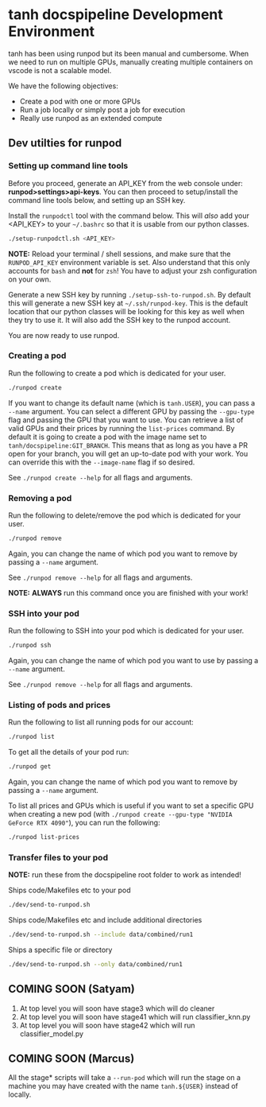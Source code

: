 # tanh docspipeline Development Environment

tanh has been using runpod but its been manual and cumbersome.
When we need to run on multiple GPUs, manually creating multiple containers on vscode is not a scalable model.

We have the following objectives:
- Create a pod with one or more GPUs
- Run a job locally or simply post a job for execution
- Really use runpod as an extended compute


## Dev utilties for runpod

### Setting up command line tools

Before you proceed, generate an API_KEY from the web console under: **runpod>settings>api-keys**.
You can then proceed to setup/install the command line tools below, and setting up an SSH key.

Install the `runpodctl` tool with the command below.
This will *also* add your <API_KEY> to your `~/.bashrc` so that it is usable from our python classes.

```bash
./setup-runpodctl.sh <API_KEY>
```

**NOTE:** Reload your terminal / shell sessions, and make sure that the `RUNPOD_API_KEY` environment variable is set.
Also understand that this only accounts for `bash` and **not** for `zsh`!
You have to adjust your zsh configuration on your own.


Generate a new SSH key by running `./setup-ssh-to-runpod.sh`.
By default this will generate a new SSH key at `~/.ssh/runpod-key`.
This is the default location that our python classes will be looking for this key as well when they try to use it.
It will also add the SSH key to the runpod account.

You are now ready to use runpod.

### Creating a pod

Run the following to create a pod which is dedicated for your user.

```bash
./runpod create
```

If you want to change its default name (which is `tanh.USER`), you can pass a `--name` argument.
You can select a different GPU by passing the `--gpu-type` flag and passing the GPU that you want to use.
You can retrieve a list of valid GPUs and their prices by running the `list-prices` command.
By default it is going to create a pod with the image name set to `tanh/docspipeline:GIT_BRANCH`.
This means that as long as you have a PR open for your branch, you will get an up-to-date pod with your work.
You can override this with the `--image-name` flag if so desired.

See `./runpod create --help` for all flags and arguments.

### Removing a pod

Run the following to delete/remove the pod which is dedicated for your user.

```bash
./runpod remove
```

Again, you can change the name of which pod you want to remove by passing a `--name` argument.

See `./runpod remove --help` for all flags and arguments.

**NOTE:** **ALWAYS** run this command once you are finished with your work!

### SSH into your pod

Run the following to SSH into your pod which is dedicated for your user.

```bash
./runpod ssh
```

Again, you can change the name of which pod you want to use by passing a `--name` argument.

See `./runpod remove --help` for all flags and arguments.

### Listing of pods and prices

Run the following to list all running pods for our account:

```bash
./runpod list
```

To get all the details of your pod run:

```bash
./runpod get
```

Again, you can change the name of which pod you want to remove by passing a `--name` argument.

To list all prices and GPUs which is useful if you want to set a specific GPU when creating a new pod (with `./runpod create --gpu-type "NVIDIA GeForce RTX 4090"`), you can run the following:

```bash
./runpod list-prices
```

### Transfer files to your pod

**NOTE:** run these from the docspipeline root folder to work as intended!

Ships code/Makefiles etc to your pod

```bash
./dev/send-to-runpod.sh
```

Ships code/Makefiles etc and include additional directories

```bash
./dev/send-to-runpod.sh --include data/combined/run1
```

Ships a specific file or directory

```bash
./dev/send-to-runpod.sh --only data/combined/run1
```


## COMING SOON (Satyam)

1. At top level you will soon have stage3 which will do cleaner
2. At top level you will soon have stage41 which will run classifier_knn.py
3. At top level you will soon have stage42 which will run classifier_model.py

## COMING SOON (Marcus)

All the stage* scripts will take a `--run-pod` which will run the stage on a machine you may have created with the name `tanh.${USER}` instead of locally.
